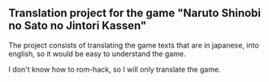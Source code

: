 ## Translation project for the game "Naruto Shinobi no Sato no Jintori Kassen"

The project consists of translating the game texts that are in japanese, into english, so it would be easy to understand the game.

I don't know how to rom-hack, so I will only translate the game.



